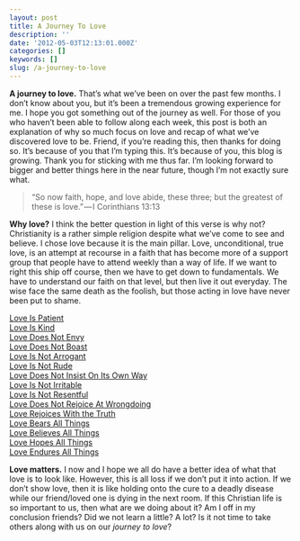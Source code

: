 ```yaml
---
layout: post
title: A Journey To Love
description: ''
date: '2012-05-03T12:13:01.000Z'
categories: []
keywords: []
slug: /a-journey-to-love
---
```


**A journey to love.** That’s what we’ve been on over the past few months. I don’t know about you, but it’s been a tremendous growing experience for me. I hope you got something out of the journey as well. For those of you who haven’t been able to follow along each week, this post is both an explanation of why so much focus on love and recap of what we’ve discovered love to be. Friend, if you’re reading this, then thanks for doing so. It’s because of you that I’m typing this. It’s because of you, this blog is growing. Thank you for sticking with me thus far. I’m looking forward to bigger and better things here in the near future, though I’m not exactly sure what.

> “So now faith, hope, and love abide, these three; but the greatest of these is love.” — I Corinthians 13:13

**Why love?** I think the better question in light of this verse is why not? Christianity is a rather simple religion despite what we’ve come to see and believe. I chose love because it is the main pillar. Love, unconditional, true love, is an attempt at recourse in a faith that has become more of a support group that people have to attend weekly than a way of life. If we want to right this ship off course, then we have to get down to fundamentals. We have to understand our faith on that level, but then live it out everyday. The wise face the same death as the foolish, but those acting in love have never been put to shame.

[Love Is Patient](http://104.193.143.57/~waywar13/ce/2012/01/12/love-is-patient/ "Love Is Patient")  
[Love Is Kind](http://104.193.143.57/~waywar13/ce/2012/01/19/love-is-kind/ "Love Is Kind")  
[Love Does Not Envy](http://104.193.143.57/~waywar13/ce/2012/01/26/love-does-not-envy/ "Love Does Not Envy")  
[Love Does Not Boast](http://104.193.143.57/~waywar13/ce/2012/02/02/love-does-not-boast/ "Love Does Not Boast")  
[Love Is Not Arrogant](http://104.193.143.57/~waywar13/ce/2012/02/09/love-is-not-arrogant/ "Love Is Not Arrogant")  
[Love Is Not Rude](http://104.193.143.57/~waywar13/ce/2012/02/16/love-is-not-rude/ "Love Is Not Rude")  
[Love Does Not Insist On Its Own Way](http://104.193.143.57/~waywar13/ce/2012/02/23/love-does-not-insist-on-its-own-way/ "Love Does Not Insist On Its Own Way")  
[Love Is Not Irritable](http://104.193.143.57/~waywar13/ce/2012/03/01/love-is-not-irritable/ "Love Is Not Irritable")  
[Love Is Not Resentful](http://104.193.143.57/~waywar13/ce/2012/03/08/love-is-not-resentful/ "Love Is Not Resentful")  
[Love Does Not Rejoice At Wrongdoing](http://104.193.143.57/~waywar13/ce/2012/03/15/love-does-not-rejoice-at-wrongdoing/ "Love Does Not Rejoice At Wrongdoing")  
[Love Rejoices With the Truth](http://104.193.143.57/~waywar13/ce/2012/03/22/love-rejoices-with-the-truth/ "Love Rejoices With the Truth")  
[Love Bears All Things](http://104.193.143.57/~waywar13/ce/2012/03/29/love-bears-all-things/ "Love Bears All Things")  
[Love Believes All Things](http://104.193.143.57/~waywar13/ce/2012/04/05/love-believes-all-things/ "Love Believes All Things")  
[Love Hopes All Things](http://104.193.143.57/~waywar13/ce/2012/04/12/love-hopes-all-things/ "Love Hopes All Things")  
[Love Endures All Things](http://104.193.143.57/~waywar13/ce/2012/04/19/love-endures-all-things/ "Love Endures All Things")

**Love matters.** I now and I hope we all do have a better idea of what that love is to look like. However, this is all loss if we don’t put it into action. If we don’t show love, then it is like holding onto the cure to a deadly disease while our friend/loved one is dying in the next room. If this Christian life is so important to us, then what are we doing about it? Am I off in my conclusion friends? Did we not learn a little? A lot? Is it not time to take others along with us on our _journey to love_?